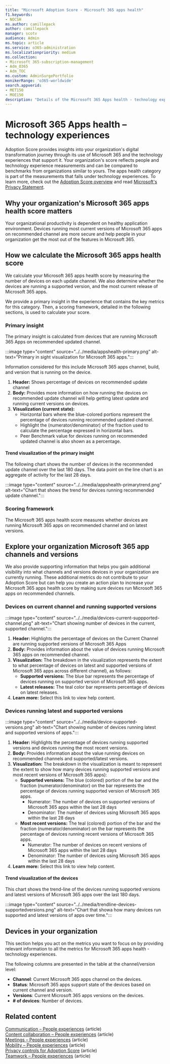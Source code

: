 ```yaml
---
title: "Microsoft Adoption Score - Microsoft 365 apps health"
f1.keywords:
- NOCSH
ms.author: camillepack
author: camillepack
manager: scotv
audience: Admin
ms.topic: article
ms.service: o365-administration
ms.localizationpriority: medium
ms.collection: 
- Microsoft 365-subscription-management 
- Adm_O365
- Adm_TOC
ms.custom: AdminSurgePortfolio
monikerRange: 'o365-worldwide'
search.appverid:
- MET150
- MOE150
description: "Details of the Microsoft 365 Apps health - technology experiences Adoption Score."
---
```


# Microsoft 365 Apps health – technology experiences

Adoption Score provides insights into your organization's digital transformation journey through its use of Microsoft 365 and the technology experiences that support it. Your organization's score reflects people and technology experience measurements and can be compared to benchmarks from organizations similar to yours. The apps health category is part of the measurements that falls under technology experiences. To learn more, check out the [Adoption Score overview](adoption-score.md) and read [Microsoft's Privacy Statement](https://privacy.microsoft.com/privacystatement).

## Why your organization's Microsoft 365 apps health score matters

Your organizational productivity is dependent on healthy application environment. Devices running most current versions of Microsoft 365 apps on recommended channel are more secure and help people in your organization get the most out of the features in Microsoft 365.

## How we calculate the Microsoft 365 apps health score

We calculate your Microsoft 365 apps health score by measuring the number of devices on each update channel. We also determine whether the devices are running a supported version, and the most current release of Microsoft 365 apps.

We provide a primary insight in the experience that contains the key metrics for this category. Then, a scoring framework, detailed in the following sections, is used to calculate your score.

### Primary insight

The primary insight is calculated from devices that are running Microsoft 365 Apps on recommended updated channel.

:::image type="content" source="../../media/appshealth-primary.png" alt-text="Primary in sight visualization for Microsoft 365 apps.":::

Information considered for this include Microsoft 365 apps channel, build, and version that is running on the device.

1. **Header:**  Shows percentage of devices on recommended update channel
1. **Body:**  Provides more information on how running the devices on recommended update channel will help getting latest update and running current versions on devices.
1. **Visualization (current state):**
    - Horizontal bars where the blue-colored portions represent the percentage of devices running recommended updated channel.
    - Highlight the (numerator/denominator) of the fraction used to calculate the percentage expressed in horizontal bars.
    - Peer Benchmark value for devices running on recommended updated channel is also shown as a percentage.

#### Trend visualization of the primary insight

The following chart shows the number of devices in the recommended update channel over the last 180 days. The data point on the line chart is an aggregate of activity for the last 28 days.

:::image type="content" source="../../media/appshealth-primarytrend.png" alt-text="Chart that shows the trend for devices running recommended update channel.":::

### Scoring framework

The Microsoft 365 apps health score measures whether devices are running Microsoft 365 apps on recommended channel and on latest versions.

## Explore your organization Microsoft 365 app channels and versions

We also provide supporting information that helps you gain additional visibility into what channels and versions devices in your organization are currently running. These additional metrics do not contribute to your Adoption Score but can help you create an action plan to increase your Microsoft 365 apps health score by making sure devices run Microsoft 365 apps on recommended channels.

### Devices on current channel and running supported versions

:::image type="content" source="../../media/devices-current-suppported-channel.png" alt-text="Chart showing number of devices in the current, supported channel.":::

1. **Header:**  Highlights the percentage of devices on the Current Channel are running supported versions of Microsoft 365 Apps
1. **Body:**  Provides information about the value of devices running Microsoft 365 apps on recommended channel.
1. **Visualization:**  The breakdown in the visualization represents the extent to what percentage of devices on latest and supported versions of Microsoft 365 apps across different channel), as follows:
    - **Supported versions:** The blue bar represents the percentage of devices running on supported version of Microsoft 365 apps.
    - **Latest releases:** The teal color bar represents percentage of devices on latest releases.
1. **Learn more:**   Select this link to view help content.

### Devices running latest and supported versions

:::image type="content" source="../../media/device-supported-versions.png" alt-text="Chart showing number of devices running latest and supported versions of apps.":::

1. **Header:**  Highlights the percentage of devices running supported versions and devices running the most recent versions.
1. **Body:**  Provides information about the value running devices on recommended channels and supported/latest versions.
1. **Visualization:** The breakdown in the visualization is meant to represent the extent to show how many devices running supported versions and most recent versions of Microsoft 365 apps):
    - **Supported versions:** The blue (colored) portion of the bar and the fraction (numerator/denominator) on the bar represents the percentage of devices running supported version of Microsoft 365 apps.
        - Numerator: The number of devices on supported versions of Microsoft 365 apps within the last 28 days
        - Denominator: The number of devices using Microsoft 365 apps within the last 28 days
    - **Most recent versions:** The teal (colored) portion of the bar and the fraction (numerator/denominator) on the bar represents the percentage of devices running recent versions of Microsoft 365 apps.
        - Numerator: The number of devices on recent versions of Microsoft 365 apps within the last 28 days
        - Denominator: The number of devices using Microsoft 365 apps within the last 28 days
1. **Learn more:**   Select this link to view help content.

#### Trend visualization of the devices

This chart shows the trend-line of the devices running supported versions and latest versions of Microsoft 365 apps over the last 180 days.

:::image type="content" source="../../media/trendline-devices-supportedversions.png" alt-text="Chart that showa how many devices run supported and latest versions of apps over time.":::

## Devices in your organization

This section helps you act on the metrics you want to focus on by providing relevant information to all the metrics for Microsoft 365 apps health - technology experiences.

The following columns are presented in the table at the channel/version level:

- **Channel**: Current Microsoft 365 apps channel on the devices.
- **Status**:  Microsoft 365 apps support state of the devices based on current channel and version.
- **Versions**:  Current Microsoft 365 apps versions on the devices.
- **# of devices**:  Number of devices.

## Related content

[Communication – People experiences](communication.md) (article)\
[Content collaboration – People experiences](content-collaboration.md) (article)\
[Meetings – People experiences](meetings.md) (article)\
[Mobility – People experiences](mobility.md) (article)\
[Privacy controls for Adoption Score](privacy.md) (article)\
[Teamwork – People experiences](teamwork.md) (article)